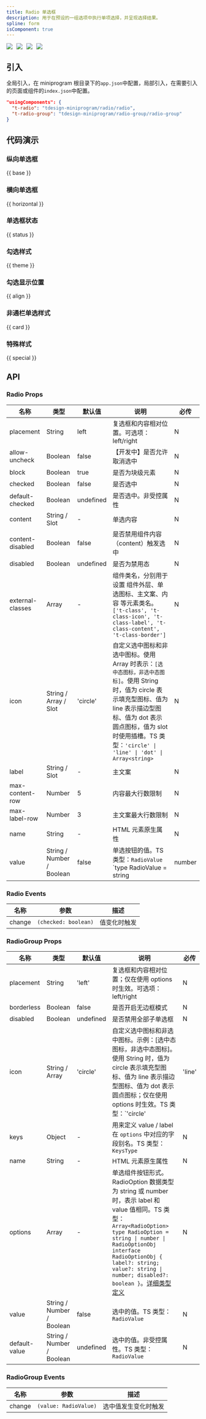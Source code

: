 ```yaml
---
title: Radio 单选框
description: 用于在预设的一组选项中执行单项选择，并呈现选择结果。
spline: form
isComponent: true
---
```


<span class="coverages-badge" style="margin-right: 10px"><img src="https://img.shields.io/badge/coverages%3A%20lines-98%25-blue" /></span><span class="coverages-badge" style="margin-right: 10px"><img src="https://img.shields.io/badge/coverages%3A%20functions-100%25-blue" /></span><span class="coverages-badge" style="margin-right: 10px"><img src="https://img.shields.io/badge/coverages%3A%20statements-99%25-blue" /></span><span class="coverages-badge" style="margin-right: 10px"><img src="https://img.shields.io/badge/coverages%3A%20branches-88%25-blue" /></span>

## 引入

全局引入，在 miniprogram 根目录下的`app.json`中配置，局部引入，在需要引入的页面或组件的`index.json`中配置。

```json
"usingComponents": {
  "t-radio": "tdesign-miniprogram/radio/radio",
  "t-radio-group": "tdesign-miniprogram/radio-group/radio-group"
}
```

## 代码演示

### 纵向单选框

{{ base }}

### 横向单选框

{{ horizontal }}

### 单选框状态

{{ status }}

### 勾选样式

{{ theme }}

### 勾选显示位置

{{ align }}

### 非通栏单选样式

{{ card }}

### 特殊样式

{{ special }}

## API

### Radio Props

 名称               | 类型                        | 默认值       | 说明                                                                                                                                                                         | 必传     
------------------|---------------------------|-----------|----------------------------------------------------------------------------------------------------------------------------------------------------------------------------|--------
 placement        | String                    | left      | 复选框和内容相对位置。可选项：left/right                                                                                                                                                  | N      
 allow-uncheck    | Boolean                   | false     | 【开发中】是否允许取消选中                                                                                                                                                              | N      
 block            | Boolean                   | true      | 是否为块级元素                                                                                                                                                                    | N      
 checked          | Boolean                   | false     | 是否选中                                                                                                                                                                       | N      
 default-checked  | Boolean                   | undefined | 是否选中。非受控属性                                                                                                                                                                 | N      
 content          | String / Slot             | -         | 单选内容                                                                                                                                                                       | N      
 content-disabled | Boolean                   | false     | 是否禁用组件内容（content）触发选中                                                                                                                                                      | N      
 disabled         | Boolean                   | undefined | 是否为禁用态                                                                                                                                                                     | N      
 external-classes | Array                     | -         | 组件类名，分别用于设置 组件外层、单选图标、主文案、内容 等元素类名。`['t-class', 't-class-icon', 't-class-label', 't-class-content', 't-class-border']`                                                     | N      
 icon             | String / Array / Slot     | 'circle'  | 自定义选中图标和非选中图标。使用 Array 时表示：`[选中态图标，非选中态图标]`。使用 String 时，值为 circle 表示填充型图标、值为 line 表示描边型图标、值为 dot 表示圆点图标，值为 slot 时使用插槽。TS 类型：`'circle' \| 'line' \| 'dot' \| Array<string>` | N      
 label            | String / Slot             | -         | 主文案                                                                                                                                                                        | N      
 max-content-row  | Number                    | 5         | 内容最大行数限制                                                                                                                                                                   | N      
 max-label-row    | Number                    | 3         | 主文案最大行数限制                                                                                                                                                                  | N      
 name             | String                    | -         | HTML 元素原生属性                                                                                                                                                                | N      
 value            | String / Number / Boolean | false     | 单选按钮的值。TS 类型：`RadioValue` `type RadioValue = string                                                                                                                        | number | boolean`。[详细类型定义](https://github.com/Tencent/tdesign-miniprogram/tree/develop/src/radio/type.ts) | N

### Radio Events

 名称     | 参数                   | 描述     
--------|----------------------|--------
 change | `(checked: boolean)` | 值变化时触发 

### RadioGroup Props

 名称            | 类型                        | 默认值       | 说明                                                                                                                                                                                                                                                                                                                                             | 必传     
---------------|---------------------------|-----------|------------------------------------------------------------------------------------------------------------------------------------------------------------------------------------------------------------------------------------------------------------------------------------------------------------------------------------------------|--------
 placement     | String                    | 'left'    | 复选框和内容相对位置；仅在使用 options 时生效。可选项：left/right                                                                                                                                                                                                                                                                                                     | N      
 borderless    | Boolean                   | false     | 是否开启无边框模式                                                                                                                                                                                                                                                                                                                                      | N      
 disabled      | Boolean                   | undefined | 是否禁用全部子单选框                                                                                                                                                                                                                                                                                                                                     | N      
 icon          | String / Array            | 'circle'  | 自定义选中图标和非选中图标。示例：[选中态图标，非选中态图标]。使用 String 时，值为 circle 表示填充型图标、值为 line 表示描边型图标、值为 dot 表示圆点图标；仅在使用 options 时生效。TS 类型：`'circle'                                                                                                                                                                                                                   | 'line' | 'dot' | Array<string>` | N
 keys          | Object                    | -         | 用来定义 value / label 在 `options` 中对应的字段别名。TS 类型：`KeysType`                                                                                                                                                                                                                                                                                       | N      
 name          | String                    | -         | HTML 元素原生属性                                                                                                                                                                                                                                                                                                                                    | N      
 options       | Array                     | -         | 单选组件按钮形式。RadioOption 数据类型为 string 或 number 时，表示 label 和 value 值相同。TS 类型：`Array<RadioOption>` `type RadioOption = string \| number \| RadioOptionObj` `interface RadioOptionObj { label?: string; value?: string \| number; disabled?: boolean }`。[详细类型定义](https://github.com/Tencent/tdesign-miniprogram/tree/develop/src/radio-group/type.ts) | N      
 value         | String / Number / Boolean | false     | 选中的值。TS 类型：`RadioValue`                                                                                                                                                                                                                                                                                                                        | N      
 default-value | String / Number / Boolean | undefined | 选中的值。非受控属性。TS 类型：`RadioValue`                                                                                                                                                                                                                                                                                                                  | N      

### RadioGroup Events

 名称     | 参数                    | 描述         
--------|-----------------------|------------
 change | `(value: RadioValue)` | 选中值发生变化时触发 

